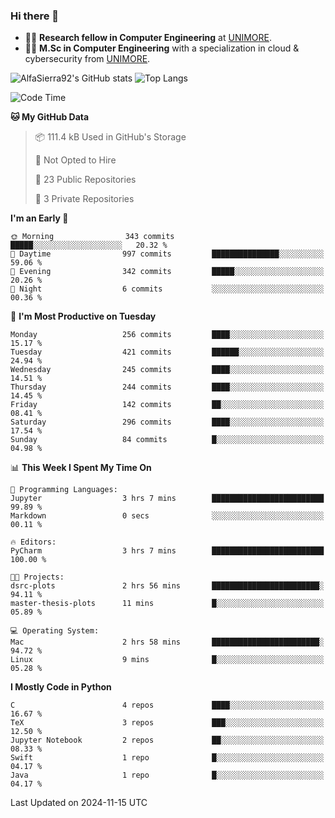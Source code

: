 ### Hi there 👋
- 👨‍💻 **Research fellow in Computer Engineering** at [UNIMORE](https://international.unimore.it/).
- 👨‍🎓 **M.Sc in Computer Engineering** with a specialization in cloud & cybersecurity from [UNIMORE](https://international.unimore.it/).


![AlfaSierra92's GitHub stats](https://github-readme-stats.vercel.app/api?username=AlfaSierra92&theme=nord)
![Top Langs](https://github-readme-stats.vercel.app/api/top-langs/?username=AlfaSierra92&theme=nord&layout=compact)

<!--START_SECTION:waka-->
![Code Time](http://img.shields.io/badge/Code%20Time-205%20hrs%2014%20mins-blue)

**🐱 My GitHub Data** 

> 📦 111.4 kB Used in GitHub's Storage 
 > 
> 🚫 Not Opted to Hire
 > 
> 📜 23 Public Repositories 
 > 
> 🔑 3 Private Repositories 
 > 
**I'm an Early 🐤** 

```text
🌞 Morning                343 commits         █████░░░░░░░░░░░░░░░░░░░░   20.32 % 
🌆 Daytime                997 commits         ███████████████░░░░░░░░░░   59.06 % 
🌃 Evening                342 commits         █████░░░░░░░░░░░░░░░░░░░░   20.26 % 
🌙 Night                  6 commits           ░░░░░░░░░░░░░░░░░░░░░░░░░   00.36 % 
```
📅 **I'm Most Productive on Tuesday** 

```text
Monday                   256 commits         ████░░░░░░░░░░░░░░░░░░░░░   15.17 % 
Tuesday                  421 commits         ██████░░░░░░░░░░░░░░░░░░░   24.94 % 
Wednesday                245 commits         ████░░░░░░░░░░░░░░░░░░░░░   14.51 % 
Thursday                 244 commits         ████░░░░░░░░░░░░░░░░░░░░░   14.45 % 
Friday                   142 commits         ██░░░░░░░░░░░░░░░░░░░░░░░   08.41 % 
Saturday                 296 commits         ████░░░░░░░░░░░░░░░░░░░░░   17.54 % 
Sunday                   84 commits          █░░░░░░░░░░░░░░░░░░░░░░░░   04.98 % 
```


📊 **This Week I Spent My Time On** 

```text
💬 Programming Languages: 
Jupyter                  3 hrs 7 mins        █████████████████████████   99.89 % 
Markdown                 0 secs              ░░░░░░░░░░░░░░░░░░░░░░░░░   00.11 % 

🔥 Editors: 
PyCharm                  3 hrs 7 mins        █████████████████████████   100.00 % 

🐱‍💻 Projects: 
dsrc-plots               2 hrs 56 mins       ████████████████████████░   94.11 % 
master-thesis-plots      11 mins             █░░░░░░░░░░░░░░░░░░░░░░░░   05.89 % 

💻 Operating System: 
Mac                      2 hrs 58 mins       ████████████████████████░   94.72 % 
Linux                    9 mins              █░░░░░░░░░░░░░░░░░░░░░░░░   05.28 % 
```

**I Mostly Code in Python** 

```text
C                        4 repos             ████░░░░░░░░░░░░░░░░░░░░░   16.67 % 
TeX                      3 repos             ███░░░░░░░░░░░░░░░░░░░░░░   12.50 % 
Jupyter Notebook         2 repos             ██░░░░░░░░░░░░░░░░░░░░░░░   08.33 % 
Swift                    1 repo              █░░░░░░░░░░░░░░░░░░░░░░░░   04.17 % 
Java                     1 repo              █░░░░░░░░░░░░░░░░░░░░░░░░   04.17 % 
```




 Last Updated on 2024-11-15 UTC
<!--END_SECTION:waka-->

<!--
**AlfaSierra92/AlfaSierra92** is a ✨ _special_ ✨ repository because its `README.md` (this file) appears on your GitHub profile.

Here are some ideas to get you started:

- 🔭 I’m currently working on ...
- 🌱 I’m currently learning ...
- 👯 I’m looking to collaborate on ...
- 🤔 I’m looking for help with ...
- 💬 Ask me about ...
- 📫 How to reach me: ...
- 😄 Pronouns: ...
- ⚡ Fun fact: ...
-->
